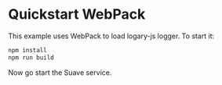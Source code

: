 # Quickstart WebPack

This example uses WebPack to load logary-js logger. To start it:

``` bash
npm install
npm run build
```

Now go start the Suave service.
